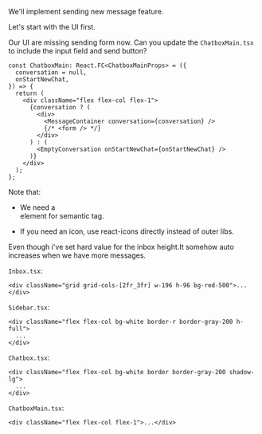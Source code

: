 We'll implement sending new message feature.

Let's start with the UI first.

Our UI are missing sending form now. Can you update the `ChatboxMain.tsx` to include the input field and send button?

```tsx
const ChatboxMain: React.FC<ChatboxMainProps> = ({
  conversation = null,
  onStartNewChat,
}) => {
  return (
    <div className="flex flex-col flex-1">
      {conversation ? (
        <div>
          <MessageContainer conversation={conversation} />
          {/* <form /> */}
        </div>
      ) : (
        <EmptyConversation onStartNewChat={onStartNewChat} />
      )}
    </div>
  );
};
```

Note that:

- We need a <form /> element for semantic tag.
- If you need an icon, use react-icons directly instead of outer libs.

Even though i've set hard value for the inbox height.It somehow auto increases when we have more messages.

`Inbox.tsx`:

```tsx
<div className="grid grid-cols-[2fr_3fr] w-196 h-96 bg-red-500">...</div>
```

`Sidebar.tsx`:

```tsx
<div className="flex flex-col bg-white border-r border-gray-200 h-full">
  ...
</div>
```

`Chatbox.tsx`:

```tsx
<div className="flex flex-col bg-white border border-gray-200 shadow-lg">
  ...
</div>
```

`ChatboxMain.tsx`:

```tsx
<div className="flex flex-col flex-1">...</div>
```
